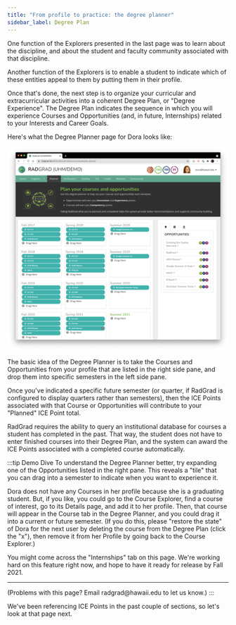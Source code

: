 ```yaml
---
title: "From profile to practice: the degree planner"
sidebar_label: Degree Plan
---
```


One function of the Explorers presented in the last page was to learn about the discipline, and about the student and faculty community associated with that discipline.

Another function of the Explorers is to enable a student to indicate which of these entities appeal to them by putting them in their profile.

Once that's done, the next step is to organize your curricular and extracurricular activities into a coherent Degree Plan, or "Degree Experience". The Degree Plan indicates the sequence in which you will experience Courses and Opportunities (and, in future, Internships) related to your Interests and Career Goals.

Here's what the Degree Planner page for Dora looks like:

![](/img/user-guide/demo/degree-planner.png)

The basic idea of the Degree Planner is to take the Courses and Opportunities from your profile that are listed in the right side pane, and drop them into specific semesters in the left side pane.

Once you've indicated a specific future semester (or quarter, if RadGrad is configured to display quarters rather than semesters), then the ICE Points associated with that Course or Opportunities will contribute to your "Planned" ICE Point total.

RadGrad requires the ability to query an institutional database for courses a student has completed in the past. That way, the student does not have to enter finished courses into their Degree Plan, and the system can award the ICE Points associated with a completed course automatically.

:::tip Demo Dive
To understand the Degree Planner better, try expanding one of the Opportunities listed in the right pane.  This reveals a "tile" that you can drag into a semester to indicate when you want to experience it.

Dora does not have any Courses in her profile because she is a graduating student.  But, if you like, you could go to the Course Explorer, find a course of interest, go to its Details page, and add it to her profile. Then, that course will appear in the Course tab in the Degree Planner, and you could drag it into a current or future semester. (If you do this, please "restore the state" of Dora for the next user by deleting the course from the Degree Plan (click the "x"), then remove it from her Profile by going back to the Course Explorer.)

You might come across the "Internships" tab on this page. We're working hard on this feature right now, and hope to have it ready for release by Fall 2021.

<hr/>
(Problems with this page? Email radgrad@hawaii.edu to let us know.)
:::

We've been referencing ICE Points in the past couple of sections, so let's look at that page next.
